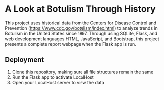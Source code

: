 # A Look at Botulism Through History

This project uses historical data from the Centers for Disease Control and Prevention (https://www.cdc.gov/botulism/index.html) to analyze trends in Botulism in the United States since 1897.  Through using SQLite, Flask, and web development languages HTML, JavaScript, and Bootstrap, this project presents a complete report webpage when the Flask app is run.

## Deployment
1. Clone this repository, making sure all file structures remain the same
2. Run the Flask app to activate LocalHost
3. Open your LocalHost server to view the data